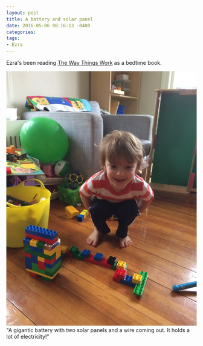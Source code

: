 ```yaml
---
layout: post
title: A battery and solar panel
date: 2016-05-06 08:16:13 -0400
categories:
tags:
- Ezra
---
```

Ezra's been reading [The Way Things Work](https://en.wikipedia.org/wiki/The_Way_Things_Work) as a bedtime book.

![Ezra's battery](img/ezra-battery.jpg)
"A gigantic battery with two solar panels and a wire coming out. It holds a lot of electricity!"
